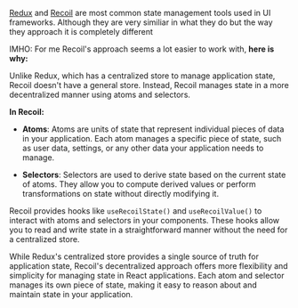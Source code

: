 [Redux](https://redux.js.org/introduction/core-concepts) and [Recoil](https://recoiljs.org/docs/introduction/core-concepts) are most common state management tools used in UI frameworks. Although they are very similiar in what they do but the way they approach it is completely different

IMHO: For me Recoil's approach seems a lot easier to work with, __here is why:__ 

Unlike Redux, which has a centralized store to manage application state, Recoil doesn't have a general store. Instead, Recoil manages state in a more decentralized manner using atoms and selectors.

__In Recoil:__

- __Atoms__: Atoms are units of state that represent individual pieces of data in your application. Each atom manages a specific piece of state, such as user data, settings, or any other data your application needs to manage.

- __Selectors__: Selectors are used to derive state based on the current state of atoms. They allow you to compute derived values or perform transformations on state without directly modifying it.

Recoil provides hooks like `useRecoilState()` and `useRecoilValue()` to interact with atoms and selectors in your components. These hooks allow you to read and write state in a straightforward manner without the need for a centralized store.

While Redux's centralized store provides a single source of truth for application state, Recoil's decentralized approach offers more flexibility and simplicity for managing state in React applications. Each atom and selector manages its own piece of state, making it easy to reason about and maintain state in your application.






